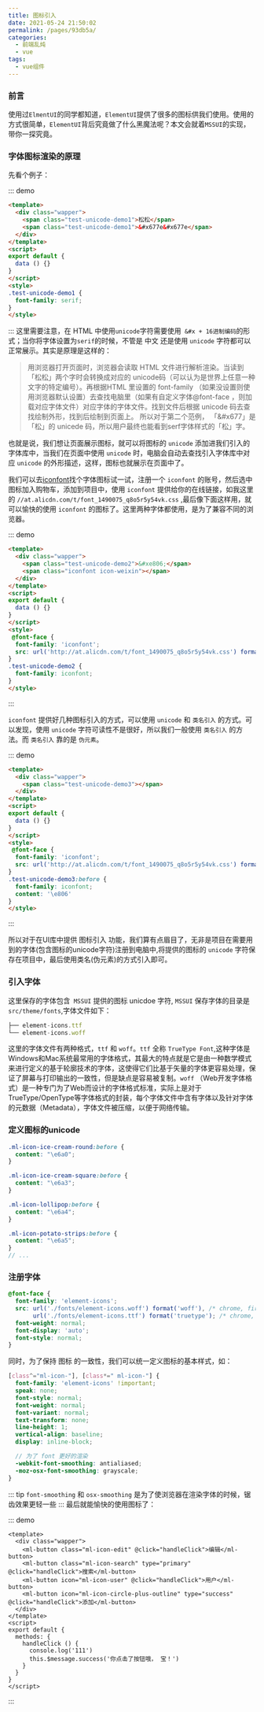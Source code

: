 ```yaml
---
title: 图标引入
date: 2021-05-24 21:50:02
permalink: /pages/93db5a/
categories:
  - 前端乱炖
  - vue
tags:
  - vue组件
---
```

### 前言
使用过`ElmentUI`的同学都知道，`ElementUI`提供了很多的图标供我们使用。使用的方式很简单，`ElementUI`背后究竟做了什么黑魔法呢？本文会就着`MSSUI`的实现，带你一探究竟。

### 字体图标渲染的原理
先看个例子：

::: demo

```html
<template>
  <div class="wapper">
    <span class="test-unicode-demo1">松松</span>
    <span class="test-unicode-demo1">&#x677e&#x677e</span>
  </div>
</template>
<script>
export default {
  data () {}
}
</script>
<style>
.test-unicode-demo1 {
  font-family: serif;
}
</style>
```
:::
这里需要注意，在 HTML 中使用`unicode`字符需要使用` &#x + 16进制编码`的形式；当你将字体设置为`serif`的时候，不管是 中文 还是使用 `unicode` 字符都可以正常展示。其实是原理是这样的：
> 用浏览器打开页面时，浏览器会读取 HTML 文件进行解析渲染。当读到「松松」两个字时会转换成对应的 unicode码（可以认为是世界上任意一种文字的特定编号）。再根据HTML 里设置的 font-family （如果没设置则使用浏览器默认设置）去查找电脑里（如果有自定义字体@font-face ，则加载对应字体文件）对应字体的字体文件。找到文件后根据 unicode 码去查找绘制外形，找到后绘制到页面上。 所以对于第二个范例， 「&#x677」是「松」的 unicede 码，所以用户最终也能看到serf字体样式的「松」字。

也就是说，我们想让页面展示图标，就可以将图标的 `unicode` 添加进我们引入的字体库中，当我们在页面中使用 `unicode` 时，电脑会自动去查找引入字体库中对应 `unicode` 的外形描述，这样，图标也就展示在页面中了。

我们可以去[iconfont](https://www.iconfont.cn/)找个字体图标试一试，注册一个 `iconfont` 的账号，然后选中图标加入购物车，添加到项目中，使用 `iconfont` 提供给你的在线链接，如我这里的 `//at.alicdn.com/t/font_1490075_q8o5r5y54vk.css` ,最后像下面这样用，就可以愉快的使用 `iconfont` 的图标了。这里两种字体都使用，是为了兼容不同的浏览器。

::: demo

```html
<template>
  <div class="wapper">
    <span class="test-unicode-demo2">&#xe806;</span>
    <span class="iconfont icon-weixin"></span>
  </div>
</template>
<script>
export default {
  data () {}
}
</script>
<style>
 @font-face {
  font-family: 'iconfont';
  src: url('http://at.alicdn.com/t/font_1490075_q8o5r5y54vk.css') format('truetype')
}
.test-unicode-demo2 {
  font-family: iconfont;
}
</style>
```
:::

`iconfont` 提供好几种图标引入的方式，可以使用 `unicode` 和 `类名引入` 的方式。可以发现，使用 `unicode` 字符可读性不是很好，所以我们一般使用 `类名引入` 的方法。而 `类名引入` 靠的是 `伪元素`。

::: demo

```html
<template>
  <div class="wapper">
    <span class="test-unicode-demo3"></span>
  </div>
</template>
<script>
export default {
  data () {}
}
</script>
<style>
 @font-face {
  font-family: 'iconfont';
  src: url('http://at.alicdn.com/t/font_1490075_q8o5r5y54vk.css') format('truetype')
}
.test-unicode-demo3:before {
  font-family: iconfont;
  content: '\e806'
}
</style>
```
:::

所以对于在UI库中提供 图标引入 功能，我们算有点眉目了，无非是项目在需要用到的字体(包含图标的unicode字符)注册到电脑中,将提供的图标的 `unicode` 字符保存在项目中，最后使用类名(伪元素)的方式引入即可。

### 引入字体
这里保存的字体包含` MSSUI` 提供的图标 unicdoe 字符, `MSSUI` 保存字体的目录是 `src/theme/fonts`,字体文件如下：

```js
├── element-icons.ttf
└── element-icons.woff
```
这里的字体文件有两种格式，`ttf` 和 `woff`。`ttf` 全称 `TrueType Font`,这种字体是Windows和Mac系统最常用的字体格式，其最大的特点就是它是由一种数学模式来进行定义的基于轮廓技术的字体，这使得它们比基于矢量的字体更容易处理，保证了屏幕与打印输出的一致性，但是缺点是容易被复制。`woff` （Web开发字体格式）是一种专门为了Web而设计的字体格式标准，实际上是对于TrueType/OpenType等字体格式的封装，每个字体文件中含有字体以及针对字体的元数据（Metadata），字体文件被压缩，以便于网络传输。

### 定义图标的unicode
```scss
.ml-icon-ice-cream-round:before {
  content: "\e6a0";
}

.ml-icon-ice-cream-square:before {
  content: "\e6a3";
}

.ml-icon-lollipop:before {
  content: "\e6a4";
}

.ml-icon-potato-strips:before {
  content: "\e6a5";
}
// ...
```
### 注册字体

```scss
@font-face {
  font-family: 'element-icons';
  src: url('./fonts/element-icons.woff') format('woff'), /* chrome, firefox */
       url('./fonts/element-icons.ttf') format('truetype'); /* chrome, firefox, opera, Safari, Android, iOS 4.2+*/
  font-weight: normal;
  font-display: 'auto';
  font-style: normal;
}
```
同时，为了保持 图标 的一致性，我们可以统一定义图标的基本样式，如：
```scss
[class^="ml-icon-"], [class*=" ml-icon-"] {
  font-family: 'element-icons' !important;
  speak: none;
  font-style: normal;
  font-weight: normal;
  font-variant: normal;
  text-transform: none;
  line-height: 1;
  vertical-align: baseline;
  display: inline-block;

  // 为了 font 更好的渲染
  -webkit-font-smoothing: antialiased;
  -moz-osx-font-smoothing: grayscale;
}
```

::: tip
`font-smoothing` 和 `osx-smoothing` 是为了使浏览器在渲染字体的时候，锯齿效果更轻一些[](https://developer.mozilla.org/zh-CN/docs/Web/CSS/font-smooth)
:::
最后就能愉快的使用图标了：

::: demo
```vue
<template>
  <div class="wapper">
    <ml-button class="ml-icon-edit" @click="handleClick">编辑</ml-button>
    <ml-button class="ml-icon-search" type="primary" @click="handleClick">搜索</ml-button>
    <ml-button icon="ml-icon-user" @click="handleClick">用户</ml-button>
    <ml-button icon="ml-icon-circle-plus-outline" type="success" @click="handleClick">添加</ml-button>
  </div>
</template>
<script>
export default {
  methods: {
    handleClick () {
      console.log('111')
      this.$message.success('你点击了按钮哦， 宝！')
    }
  }
}
</script>
```
:::
